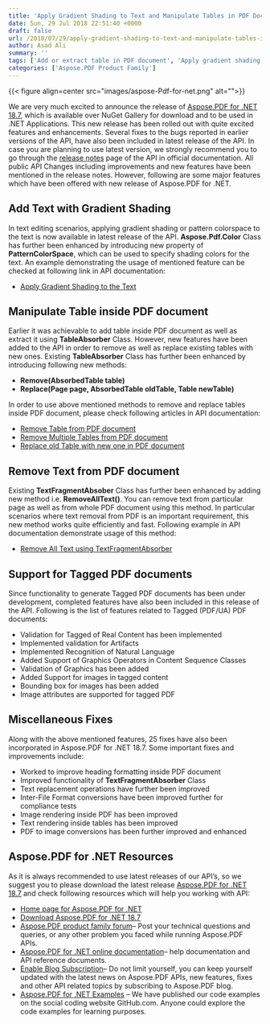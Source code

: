 ```yaml
---
title: 'Apply Gradient Shading to Text and Manipulate Tables in PDF Documents in C# .NET'
date: Sun, 29 Jul 2018 22:51:40 +0000
draft: false
url: /2018/07/29/apply-gradient-shading-to-text-and-manipulate-tables-inside-pdf-documents/
author: Asad Ali
summary: ''
tags: ['Add or extract table in PDF document', 'Apply gradient shading to text in PDF', 'Apply pattern colorspace to text in PDF', 'Asad Ali']
categories: ['Aspose.PDF Product Family']
---
```




{{< figure align=center src="images/aspose-Pdf-for-net.png" alt="">}}


We are very much excited to announce the release of [Aspose.PDF for .NET 18.7][1], which is available over NuGet Gallery for download and to be used in .NET Applications. This new release has been rolled out with quite excited features and enhancements. Several fixes to the bugs reported in earlier versions of the API, have also been included in latest release of the API. In case you are planning to use latest version, we strongly recommend you to go through the [release notes][2] page of the API in official documentation. All public API Changes including improvements and new features have been mentioned in the release notes. However, following are some major features which have been offered with new release of Aspose.PDF for .NET.

## Add Text with Gradient Shading

In text editing scenarios, applying gradient shading or pattern colorspace to the text is now available in latest release of the API. **Aspose.Pdf.Color** Class has further been enhanced by introducing new property of **PatternColorSpace**, which can be used to specify shading colors for the text. An example demonstrating the usage of mentioned feature can be checked at following link in API documentation:

*   [Apply Gradient Shading to the Text][3]

## Manipulate Table inside PDF document

Earlier it was achievable to add table inside PDF document as well as extract it using **TableAbsorber** Class. However, new features have been added to the API in order to remove as well as replace existing tables with new ones. Existing **TableAbsorber** Class has further been enhanced by introducing following new methods:

*   **Remove(AbsorbedTable table)**
*   **Replace(Page page, AbsorbedTable oldTable, Table newTable)**

In order to use above mentioned methods to remove and replace tables inside PDF document, please check following articles in API documentation:

*   [Remove Table from PDF document][4]
*   [Remove Multiple Tables from PDF document][5]
*   [Replace old Table with new one in PDF document][6]

## Remove Text from PDF document

Existing **TextFragmentAbsober** Class has further been enhanced by adding new method i.e. **RemoveAllText()**. You can remove text from particular page as well as from whole PDF document using this method. In particular scenarios where text removal from PDF is an important requirement, this new method works quite efficiently and fast. Following example in API documentation demonstrate usage of this method:

*   [Remove All Text using TextFragmentAbsorber][7]

## Support for Tagged PDF documents

Since functionality to generate Tagged PDF documents has been under development, completed features have also been included in this release of the API. Following is the list of features related to Tagged (PDF/UA) PDF documents:

*   Validation for Tagged of Real Content has been implemented
*   Implemented validation for Artifacts
*   Implemented Recognition of Natural Language
*   Added Support of Graphics Operators in Content Sequence Classes
*   Validation of Graphics has been added
*   Added Support for images in tagged content
*   Bounding box for images has been added
*   Image attributes are supported for tagged PDF

## Miscellaneous Fixes

Along with the above mentioned features, 25 fixes have also been incorporated in Aspose.PDF for .NET 18.7. Some important fixes and improvements include:

*   Worked to improve heading formatting inside PDF document
*   Improved functionality of **TextFragmentAbsorber** Class
*   Text replacement operations have further been improved
*   Inter-File Format conversions have been improved further for compliance tests
*   Image rendering inside PDF has been improved
*   Text rendering inside tables has been improved
*   PDF to image conversions has been further improved and enhanced

## Aspose.PDF for .NET Resources

As it is always recommended to use latest releases of our API’s, so we suggest you to please download the latest release [Aspose.PDF for .NET 18.7][8] and check following resources which will help you working with API:

*   [Home page for Aspose.PDF for .NET][9]
*   [Download Aspose.PDF for .NET 18.7][10]
*   [Aspose.PDF product family forum][11]– Post your technical questions and queries, or any other problem you faced while running Aspose.PDF APIs.
*   [Aspose.PDF for .NET online documentation][12]– help documentation and API reference documents.
*   [Enable Blog Subscription][13]– Do not limit yourself, you can keep yourself updated with the latest news on Aspose.PDF APIs, new features, fixes and other API related topics by subscribing to Aspose.PDF blog.
*   [Aspose.PDF for .NET Examples][14] – We have published our code examples on the social coding website GitHub.com. Anyone could explore the code examples for learning purposes.




[1]: https://www.nuget.org/packages/Aspose.Pdf/18.7.0
[2]: https://docs.aspose.com/display/pdfnet/Aspose.PDF+for+.NET+18.7+Release+Notes
[3]: https://docs.aspose.com/display/pdfnet/Text+Formatting+inside+PDF#TextFormattinginsidePDF-ApplyGradientShadingtotheText
[4]: https://docs.aspose.com/display/pdfnet/Manipulate+and+Integrate+Table#ManipulateandIntegrateTable-RemoveTablefromPDFdocument
[5]: https://docs.aspose.com/display/pdfnet/Manipulate+and+Integrate+Table#ManipulateandIntegrateTable-RemoveMultipleTablesfromPDFdocument
[6]: https://docs.aspose.com/display/pdfnet/Manipulate+and+Integrate+Table#ManipulateandIntegrateTable-ReplaceoldTablewithnewoneinPDFdocument
[7]: https://docs.aspose.com/display/pdfnet/Replace+Text+in+a+PDF+Document#ReplaceTextinaPDFDocument-RemoveAllTextusingTextFragmentAbsober
[8]: https://www.nuget.org/packages/Aspose.Pdf/18.7.0
[9]: https://products.aspose.com/pdf/net
[10]: https://www.nuget.org/packages/Aspose.Pdf/18.7.0
[11]: https://forums.aspose.com/c/pdf
[12]: https://docs.aspose.com/display/pdfnet/Home
[13]: https://blog.aspose.com/category/aspose-products/aspose-pdf-product-family/
[14]: https://github.com/aspose-pdf/Aspose.PDF-for-.NET




